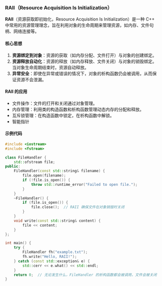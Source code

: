 ### RAII（Resource Acquisition Is Initialization）

**RAII**（资源获取即初始化，Resource Acquisition Is Initialization）是一种 C++ 中常用的资源管理理念，旨在利用对象的生命周期来管理资源，如内存、文件句柄、网络连接等。

#### 核心思想
1. **资源绑定到对象**：资源的获取（如内存分配、文件打开）与对象的创建绑定。
2. **资源释放自动化**：资源的释放（如内存释放、文件关闭）与对象的销毁绑定。当对象生命周期结束时，资源自动释放。
3. **异常安全**：即使在异常或错误的情况下，对象的析构函数仍会被调用，从而保证资源不会泄漏。

#### RAII 的应用
- 文件操作：文件的打开和关闭通过对象管理。
- 内存管理：利用类的构造函数和析构函数管理动态内存的分配和释放。
- 互斥锁管理：在构造函数中锁定，在析构函数中解锁。
- 智能指针

#### 示例代码

```cpp
#include <iostream>
#include <fstream>

class FileHandler {
    std::ofstream file;
public:
    FileHandler(const std::string& filename) {
        file.open(filename);
        if (!file.is_open()) {
            throw std::runtime_error("Failed to open file.");
        }
    }
    ~FileHandler() {
        if (file.is_open()) {
            file.close();  // RAII 确保文件在对象销毁时关闭
        }
    }
    void write(const std::string& content) {
        file << content;
    }
};

int main() {
    try {
        FileHandler fh("example.txt");
        fh.write("Hello, RAII!");
    } catch (const std::exception& e) {
        std::cerr << e.what() << std::endl;
    }
    return 0;  // 无论发生什么，FileHandler 的析构函数都会被调用，文件会被关闭
}
```